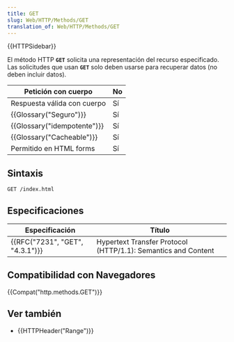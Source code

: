 ```yaml
---
title: GET
slug: Web/HTTP/Methods/GET
translation_of: Web/HTTP/Methods/GET
---
```


{{HTTPSidebar}}

El método HTTP **`GET`** solicita una representación del recurso especificado. Las solicitudes que usan **`GET`** solo deben usarse para recuperar datos (no deben incluir datos).

| Petición con cuerpo                  | No  |
| ------------------------------------ | --- |
| Respuesta válida con cuerpo          | Sí  |
| {{Glossary("Seguro")}}         | Sí  |
| {{Glossary("idempotente")}} | Sí  |
| {{Glossary("Cacheable")}}     | Sí  |
| Permitido en HTML forms              | Sí  |

## Sintaxis

```
GET /index.html
```

## Especificaciones

| Especificación                           | Título                                                        |
| ---------------------------------------- | ------------------------------------------------------------- |
| {{RFC("7231", "GET", "4.3.1")}} | Hypertext Transfer Protocol (HTTP/1.1): Semantics and Content |

## Compatibilidad con Navegadores

{{Compat("http.methods.GET")}}

## Ver también

- {{HTTPHeader("Range")}}
